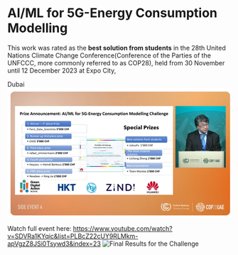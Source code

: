 # AI/ML for 5G-Energy Consumption Modelling  

This work was rated as the **best solution from students** in the 28th United Nations Climate Change Conference(Conference of the Parties of the UNFCCC, more commonly referred to as COP28), held from 30 November until 12 December 2023 at Expo City, 

Dubai ![Final Results for the Challenge](COP28_(2023)_ML_5G_ENERGY_CONSUMPTION_CHALLENGE.png)

Watch full event here: https://www.youtube.com/watch?v=SDVRa1KYqic&list=PLBcZ22cUY9RLMkm-apVgzZ8JSi0Tsywd3&index=23
![Final Results for the Challenge](Images/Student_Julius.png)
